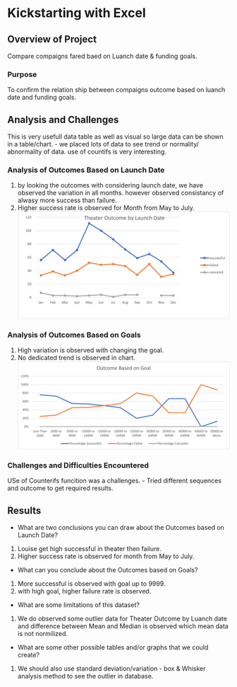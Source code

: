 # Kickstarting with Excel

## Overview of Project
Compare compaigns fared baed on Luanch date & funding goals. 
### Purpose
To confirm the relation ship between compaigns outcome based on luanch date and funding goals.
## Analysis and Challenges
This is very usefull data table as well as visual so large data can be shown in a table/chart.
    - we placed lots of data to see trend or normality/ abnormality of data. use of countifs is very interesting.
### Analysis of Outcomes Based on Launch Date
1.  by looking the outcomes with considering launch date, we have observed the variation in all months. however observed consistancy of alwasy more success than failure.
2.  Higher success rate is observed for Month from May to July.
![Therater_outcome_by_Luanch_Date](Theater_outcome_Vs_Luanch.png)  
### Analysis of Outcomes Based on Goals
1.  High variation is observed with changing the goal.
2.  No dedicated trend is observed in chart. 
![Outcomes_vs_Goals](Outcomes_vs_Goals.png)
### Challenges and Difficulties Encountered
USe of Counterifs funcition was a challenges.
    - Tried different sequences and outcome to get required results.
## Results
- What are two conclusions you can draw about the Outcomes based on Launch Date?
1.  Louise get high successful in theater then failure.
2.  Higher success rate is observed for month from May to July.

- What can you conclude about the Outcomes based on Goals?
1.  More successful is observed with goal up to 9999.
2.  with high goal, higher failure rate is observed.
- What are some limitations of this dataset?
1.  We do observed some outlier data for Theater Outcome by Luanch date and difference between Mean and Median is observed which mean data is not normilized.  
- What are some other possible tables and/or graphs that we could create?
1. We should also use standard deviation/variation - box & Whisker analysis method to see the outlier in database.
